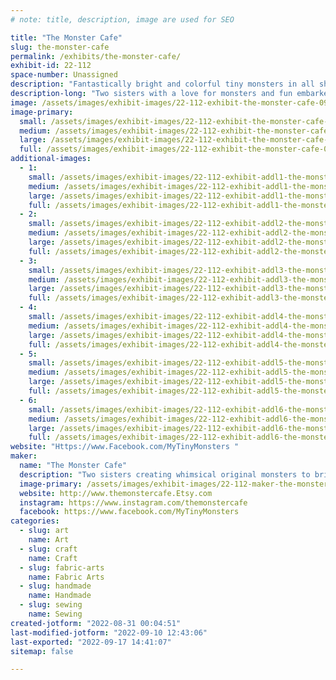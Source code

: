 ```yaml
---
# note: title, description, image are used for SEO

title: "The Monster Cafe"
slug: the-monster-cafe
permalink: /exhibits/the-monster-cafe/
exhibit-id: 22-112
space-number: Unassigned
description: "Fantastically bright and colorful tiny monsters in all shapes and sizes.  Handmade and unique."
description-long: "Two sisters with a love for monsters and fun embarked on a journey to share their creativity and imagination with others.  The Monster Cafe started as a birthday gift given to a beloved sister and blossomed into a wonderful outlet for our imagination.  We enjoy coming up with new creatures to share with others and ways to push our art.  Welcome to The Monster Cafe."
image: /assets/images/exhibit-images/22-112-exhibit-the-monster-cafe-09af1286-3423-4dee-bb98-747b4d4a4f99-large.jpeg
image-primary: 
  small: /assets/images/exhibit-images/22-112-exhibit-the-monster-cafe-09af1286-3423-4dee-bb98-747b4d4a4f99-small.jpeg
  medium: /assets/images/exhibit-images/22-112-exhibit-the-monster-cafe-09af1286-3423-4dee-bb98-747b4d4a4f99-medium.jpeg
  large: /assets/images/exhibit-images/22-112-exhibit-the-monster-cafe-09af1286-3423-4dee-bb98-747b4d4a4f99-large.jpeg
  full: /assets/images/exhibit-images/22-112-exhibit-the-monster-cafe-09af1286-3423-4dee-bb98-747b4d4a4f99-full.jpeg
additional-images: 
  - 1:
    small: /assets/images/exhibit-images/22-112-exhibit-addl1-the-monster-cafe-03dd5db9-18d7-4ac1-87d7-8c78a096d148-small.jpeg
    medium: /assets/images/exhibit-images/22-112-exhibit-addl1-the-monster-cafe-03dd5db9-18d7-4ac1-87d7-8c78a096d148-medium.jpeg
    large: /assets/images/exhibit-images/22-112-exhibit-addl1-the-monster-cafe-03dd5db9-18d7-4ac1-87d7-8c78a096d148-large.jpeg
    full: /assets/images/exhibit-images/22-112-exhibit-addl1-the-monster-cafe-03dd5db9-18d7-4ac1-87d7-8c78a096d148-full.jpeg
  - 2:
    small: /assets/images/exhibit-images/22-112-exhibit-addl2-the-monster-cafe-60e80d0a-da91-41f5-8b36-9da55cacadb4-small.jpeg
    medium: /assets/images/exhibit-images/22-112-exhibit-addl2-the-monster-cafe-60e80d0a-da91-41f5-8b36-9da55cacadb4-medium.jpeg
    large: /assets/images/exhibit-images/22-112-exhibit-addl2-the-monster-cafe-60e80d0a-da91-41f5-8b36-9da55cacadb4-large.jpeg
    full: /assets/images/exhibit-images/22-112-exhibit-addl2-the-monster-cafe-60e80d0a-da91-41f5-8b36-9da55cacadb4-full.jpeg
  - 3:
    small: /assets/images/exhibit-images/22-112-exhibit-addl3-the-monster-cafe-6ed3f161-3463-468a-b730-a09252279236-small.jpeg
    medium: /assets/images/exhibit-images/22-112-exhibit-addl3-the-monster-cafe-6ed3f161-3463-468a-b730-a09252279236-medium.jpeg
    large: /assets/images/exhibit-images/22-112-exhibit-addl3-the-monster-cafe-6ed3f161-3463-468a-b730-a09252279236-large.jpeg
    full: /assets/images/exhibit-images/22-112-exhibit-addl3-the-monster-cafe-6ed3f161-3463-468a-b730-a09252279236-full.jpeg
  - 4:
    small: /assets/images/exhibit-images/22-112-exhibit-addl4-the-monster-cafe-8676f8cd-fb8d-4090-bb06-a5504b052fa5-small.jpeg
    medium: /assets/images/exhibit-images/22-112-exhibit-addl4-the-monster-cafe-8676f8cd-fb8d-4090-bb06-a5504b052fa5-medium.jpeg
    large: /assets/images/exhibit-images/22-112-exhibit-addl4-the-monster-cafe-8676f8cd-fb8d-4090-bb06-a5504b052fa5-large.jpeg
    full: /assets/images/exhibit-images/22-112-exhibit-addl4-the-monster-cafe-8676f8cd-fb8d-4090-bb06-a5504b052fa5-full.jpeg
  - 5:
    small: /assets/images/exhibit-images/22-112-exhibit-addl5-the-monster-cafe-aa507df5-c731-4198-a67f-3bc61c856ced-small.jpeg
    medium: /assets/images/exhibit-images/22-112-exhibit-addl5-the-monster-cafe-aa507df5-c731-4198-a67f-3bc61c856ced-medium.jpeg
    large: /assets/images/exhibit-images/22-112-exhibit-addl5-the-monster-cafe-aa507df5-c731-4198-a67f-3bc61c856ced-large.jpeg
    full: /assets/images/exhibit-images/22-112-exhibit-addl5-the-monster-cafe-aa507df5-c731-4198-a67f-3bc61c856ced-full.jpeg
  - 6:
    small: /assets/images/exhibit-images/22-112-exhibit-addl6-the-monster-cafe-f00dffe8-8598-4f3f-92ca-4e2fe5a49ee7-small.jpeg
    medium: /assets/images/exhibit-images/22-112-exhibit-addl6-the-monster-cafe-f00dffe8-8598-4f3f-92ca-4e2fe5a49ee7-medium.jpeg
    large: /assets/images/exhibit-images/22-112-exhibit-addl6-the-monster-cafe-f00dffe8-8598-4f3f-92ca-4e2fe5a49ee7-large.jpeg
    full: /assets/images/exhibit-images/22-112-exhibit-addl6-the-monster-cafe-f00dffe8-8598-4f3f-92ca-4e2fe5a49ee7-full.jpeg
website: "Https://www.Facebook.com/MyTinyMonsters "
maker: 
  name: "The Monster Cafe"
  description: "Two sisters creating whimsical original monsters to brighten up your day.  From tiny shy creatures to others standing three feet tall, all of them looking for a forever home."
  image-primary: /assets/images/exhibit-images/22-112-maker-the-monster-cafe-e840cd65-1314-4c83-84f7-0db836ceaac1-medium.jpeg
  website: http://www.themonstercafe.Etsy.com
  instagram: https://www.instagram.com/themonstercafe
  facebook: https://www.facebook.com/MyTinyMonsters
categories: 
  - slug: art
    name: Art
  - slug: craft
    name: Craft
  - slug: fabric-arts
    name: Fabric Arts
  - slug: handmade
    name: Handmade
  - slug: sewing
    name: Sewing
created-jotform: "2022-08-31 00:04:51"
last-modified-jotform: "2022-09-10 12:43:06"
last-exported: "2022-09-17 14:41:07"
sitemap: false

---
```

